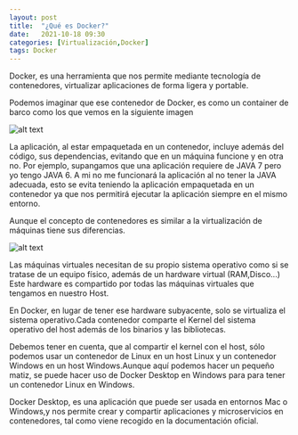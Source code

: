 ```yaml
---
layout: post
title:  "¿Qué es Docker?"
date:   2021-10-18 09:30
categories: [Virtualización,Docker]
tags: Docker
---
```

Docker, es una herramienta que nos permite mediante tecnología de contenedores, virtualizar aplicaciones de forma ligera y portable. 

Podemos imaginar que ese contenedor de Docker, es como un container de barco como los que vemos en la siguiente imagen

<img src="https://raw.githubusercontent.com/javi-rod/javi-rod.github.io/master/pics/2021-10-18-intro-docker/containers.jpg" alt="alt text" />

La aplicación, al estar empaquetada en un contenedor, incluye además del código, sus dependencias, evitando que en un máquina funcione y en otra no. Por ejemplo, supangamos que una aplicación requiere de JAVA 7 pero yo tengo JAVA 6. A mi no me funcionará la aplicación al no tener la JAVA adecuada, esto se evita teniendo la aplicación empaquetada en un contenedor ya que nos permitirá ejecutar la aplicación siempre en el mismo entorno.

Aunque el concepto de contenedores es similar a la virtualización de máquinas tiene sus diferencias.

<img src="https://raw.githubusercontent.com/javi-rod/javi-rod.github.io/master/pics/2021-10-18-intro-docker/Docker_VM.png" alt="alt text" />

Las máquinas virtuales necesitan de su propio sistema operativo como si se tratase de un equipo físico, además de un hardware virtual (RAM,Disco...) Este hardware es compartido por todas las máquinas virtuales que tengamos en nuestro Host.

En Docker, en lugar de tener ese hardware subyacente, solo se virtualiza el sistema operativo.Cada contenedor comparte el Kernel del sistema operativo del host además de los binarios y las bibliotecas.
 
Debemos tener en cuenta, que al compartir el kernel con el host, sólo podemos usar un contenedor de Linux en un host Linux y un contenedor Windows en un host Windows.Aunque aquí podemos hacer un pequeño matiz, se puede hacer uso de Docker Desktop en Windows para para tener un contenedor Linux en Windows. 

Docker Desktop, es una aplicación que puede ser usada en entornos Mac o Windows,y nos permite crear y compartir aplicaciones y microservicios en contenedores, tal como viene recogido en la documentación oficial.
